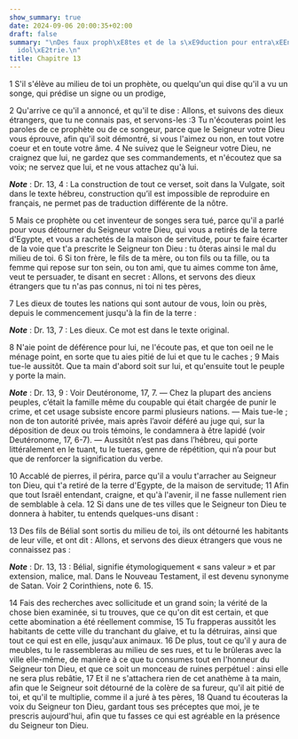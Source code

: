 ```yaml
---
show_summary: true
date: 2024-09-06 20:00:35+02:00
draft: false
summary: "\nDes faux proph\xE8tes et de la s\xE9duction pour entra\xEEner \xE0 l\u2019\
  idol\xE2trie.\n"
title: Chapitre 13
---
```





1 S'il s'élève au milieu de toi un prophète, ou quelqu'un qui dise qu'il a vu un songe, qui prédise un signe ou un prodige,


2 Qu'arrive ce qu'il a annoncé, et qu'il te dise : Allons, et suivons des dieux étrangers, que tu ne connais pas, et servons-les :3 Tu n'écouteras point les paroles de ce prophète ou de ce songeur, parce que le Seigneur votre Dieu vous éprouve, afin qu'il soit démontré, si vous l'aimez ou non, en tout votre coeur et en toute votre âme. 4 Ne suivez que le Seigneur votre Dieu, ne craignez que lui, ne gardez que ses commandements, et n'écoutez que sa voix; ne servez que lui, et ne vous attachez qu'à lui.

***Note*** :  Dr. 13, 4 : La construction de tout ce verset, soit dans la Vulgate, soit dans le texte hébreu, construction qu’il est impossible de reproduire en français, ne permet pas de traduction différente de la nôtre.

5 Mais ce prophète ou cet inventeur de songes sera tué, parce qu'il a parlé pour vous détourner du Seigneur votre Dieu, qui vous a retirés de la terre d'Egypte, et vous a rachetés de la maison de servitude, pour te faire écarter de la voie que t'a prescrite le Seigneur ton Dieu : tu ôteras ainsi le mal du milieu de toi. 6 Si ton frère, le fils de ta mère, ou ton fils ou ta fille, ou ta femme qui repose sur ton sein, ou ton ami, que tu aimes comme ton âme, veut te persuader, te disant en secret : Allons, et servons des dieux étrangers que tu n'as pas connus, ni toi ni tes pères,


7 Les dieux de toutes les nations qui sont autour de vous, loin ou près, depuis le commencement jusqu'à la fin de la terre :

***Note*** :  Dr. 13, 7 : Les dieux. Ce mot est dans le texte original.

8 N'aie point de déférence pour lui, ne l'écoute pas, et que ton oeil ne le ménage point, en sorte que tu aies pitié de lui et que tu le caches ; 9 Mais tue-le aussitôt. Que ta main d'abord soit sur lui, et qu'ensuite tout le peuple y porte la main.

***Note*** :  Dr. 13, 9 : Voir Deutéronome, 17, 7. ― Chez la plupart des anciens peuples, c’était la famille même du coupable qui était chargée de punir le crime, et cet usage subsiste encore parmi plusieurs nations. ― Mais tue-le ; non de ton autorité privée, mais après l’avoir déféré au juge qui, sur la déposition de deux ou trois témoins, le condamnera à être lapidé (voir Deutéronome, 17, 6-7). ― Aussitôt n’est pas dans l’hébreu, qui porte littéralement en le tuant, tu le tueras, genre de répétition, qui n’a pour but que de renforcer la signification du verbe.

10 Accablé de pierres, il périra, parce qu'il a voulu t'arracher au Seigneur ton Dieu, qui t'a retiré de la terre d'Egypte, de la maison de servitude; 11 Afin que tout Israël entendant, craigne, et qu'à l'avenir, il ne fasse nullement rien de semblable à cela. 12 Si dans une de tes villes que le Seigneur ton Dieu te donnera à habiter, tu entends quelques-uns disant :


13 Des fils de Bélial sont sortis du milieu de toi, ils ont détourné les habitants de leur ville, et ont dit : Allons, et servons des dieux étrangers que vous ne connaissez pas :

***Note*** :  Dr. 13, 13 : Bélial, signifie étymologiquement « sans valeur » et par extension, malice, mal. Dans le Nouveau Testament, il est devenu synonyme de Satan. Voir 2 Corinthiens, note 6. 15.

14 Fais des recherches avec sollicitude et un grand soin; la vérité de la chose bien examinée, si tu trouves, que ce qu'on dit est certain, et que cette abomination a été réellement commise, 15 Tu frapperas aussitôt les habitants de cette ville du tranchant du glaive, et tu la détruiras, ainsi que tout ce qui est en elle, jusqu'aux animaux. 16 De plus, tout ce qu'il y aura de meubles, tu le rassembleras au milieu de ses rues, et tu le brûleras avec la ville elle-même, de manière à ce que tu consumes tout en l'honneur du Seigneur ton Dieu, et que ce soit un monceau de ruines perpétuel : ainsi elle ne sera plus rebâtie, 17 Et il ne s'attachera rien de cet anathème à ta main, afin que le Seigneur soit détourné de la colère de sa fureur, qu'il ait pitié de toi, et qu'il te multiplie, comme il a juré à tes pères, 18 Quand tu écouteras la voix du Seigneur ton Dieu, gardant tous ses préceptes que moi, je te prescris aujourd'hui, afin que tu fasses ce qui est agréable en la présence du Seigneur ton Dieu.

